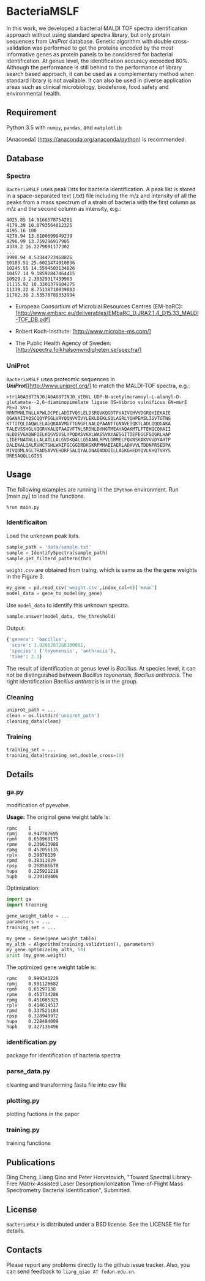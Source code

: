 # BacteriaMSLF
In this work, we developed a bacterial MALDI TOF spectra identification approach without using standard spectra library, but only protein sequences from *UniProt* database. Genetic algorithm with double cross-validation was performed to get the proteins encoded by the most informative genes as protein panels to be considered for bacterial identification. At genus level, the identification accuracy exceeded 80%. Although the performance is still behind to the performance of library search based approach, it can be used as a complementary method when standard library is not available. It can also be used in diverse application areas such as clinical microbiology, biodefense, food safety and environmental health.
## Requirement
Python 3.5 with `numpy`, `pandas`, and `matplotlib` 

[Anaconda] (https://anaconda.org/anaconda/python) is recommended.

## Database
### Spectra
`BacteriaMSLF` uses peak lists for bacteria identification. A peak list is stored in a space-separated text (.txt) file including the m/z and intensity of all the peaks from a mass spectrum of a strain of bacteria with the first column as m/z and the second column as intensity, e.g.:
```
4025.85 14.9166578754281
4179.39 10.0793564012325
4195.16 100
4279.94 13.6100699949239
4296.99 13.759296917905
4339.2 16.2279091177302
...
9998.94 4.53344723468826
10103.51 25.6021474910836
10245.55 14.5594503134826
10457.14 9.18592847464415
10929.3 2.39529317439903
11115.92 10.3301379804275
11339.22 8.75138710039803
11702.38 2.53578789353994
```
- European Consortium of Microbial Resources Centres (EM-baRC): [http://www.embarc.eu/deliverables/EMbaRC_D.JRA2.1.4_D15.33_MALDI-TOF_DB.pdf]

- Robert Koch-Institute: [http://www.microbe-ms.com/]

- The Public Health Agency of Sweden: [http://spectra.folkhalsomyndigheten.se/spectra/]
### UniProt
`BacteriaMSLF` uses proteomic sequences in ***UniProt***[[http://www.uniprot.org/]
 to match the MALDI-TOF spectra, e.g.:

```
>tr|A0A087INJ0|A0A087INJ0_VIBVL UDP-N-acetylmuramoyl-L-alanyl-D-glutamate--2,6-diaminopimelate ligase OS=Vibrio vulnificus GN=murE PE=3 SV=1
MRNTMNLTNLLAPWLDCPELADITVQSLELDSRQVKQGDTFVAIVGHVVDGRQYIEKAIE
QGANAIIAQSCQQYPSGLVRYQQNVVIVYLEKLDEKLSQLAGRLYQHPEMSLIGVTGTNG
KTTITQLIAQWLELAGQKAAVMGTTGNGFLNALQPAANTTGNAVEIQKTLADLQQQGAKA
TALEVSSHGLVQGRVKALQFAAGVFTNLSRDHLDYHGTMEAYAQAKMTLFTEHQCQHAII
NLDDEVGAQWFQELKQGVGVSLYPQDASVKALWASSVAYAESGITIEFEGCFGQGRLHAP
LIGEFNATNLLLALATLLALGVDKQALLGSAANLRPVLGRMELFQVNSKAKVVVDYAHTP
DALEKALQALRVHCTGHLWAIFGCGGDRDKGKRPMMAEIAERLADHVVLTDDNPRSEDPA
MIVQDMLAGLTRADSAVVEHDRFSALQYALDNAQADDIILLAGKGHEDYQVLKHQTVHYS
DRESAQQLLGISS
```
## Usage
The following examples are running in the `IPython` environment.
Run [main.py] to load the functions.
```
%run main.py
```
### Identificaiton
Load the unknown peak lists.
```py
sample_path = 'data/sample.txt'
sample = IdentifySpectra(sample_path)
sample.get_filterd_pattern(thr)
```
`weight.csv` are obtained from traing, which is same as the the gene weights in the Figure 3.
```py
my_gene = pd.read_csv('weight.csv',index_col=0)['mean']
model_data = gene_to_model(my_gene)
```
Use `model_data` to identify this unknown spectra.
```py
sample.answer(model_data, the_threshold)
```
Output:
```py
{'genera': 'bacillus',
 'score': 1.9266267268100001,
 'species': ('toyonensis', 'anthracis'),
 'time': 2.3}
 ```
The result of identification at genus level is *Bacillus*. At species level, it can not be distinguished between *Bacillus toyonensis, Bacillus anthracis*. The right identification *Bacillus anthracis* is in the group.

### Cleaning

```py
uniprot_path = ...
clean = os.listdir('uniprot_path')
cleaning_data(clean)
```
### Training
```py
training_set = ...
training_data(training_set,double_cross=10)
```

## Details
### ga.py
modification of pyevolve.

**Usage:**
The original gene weight table is:
```
rpmc	1
rpmj	0.947787695
rpmh	0.650960175
rpme	0.236613986
rpmg	0.452056135
rplx	0.39878139
rpmd	0.38311829
rpsp	0.268586678
hupa	0.225921218
hupb	0.230108406
```
Optimization:
```py
import ga
import training

gene_weight_table = ...
parameters = ...
training_set = ...

my_gene = Gene(gene_weight_table)
my_alth = Algorithm(training.validation(), parameters)
my_gene.optimize(my_alth, 50)
print (my_gene.weight)
```
The optimized gene weight table is:
```
rpmc	0.999341229
rpmj	0.931126682
rpmh	0.65297138
rpme	0.453734286
rpmg	0.451085325
rplx	0.414614517
rpmd	0.337521184
rpsp	0.328949972
hupa	0.328484009
hupb	0.327136496
```


### identification.py
package for identification of bacteria spectra
### parse_data.py
cleaning and transforming fasta file into csv file
### plotting.py
plotting fuctions in the paper
### training.py
training functions

## Publications
Ding Cheng, Liang Qiao and Peter Horvatovich, "Toward Spectral Library-Free Matrix-Assisted Laser Desorption/Ionization Time-of-Flight Mass Spectrometry Bacterial Identification", Submitted.

## License

`BacteriaMSLF` is distributed under a BSD license. See the LICENSE file for details.

## Contacts

Please report any problems directly to the github issue tracker. Also, you can send feedback to `liang_qiao AT fudan.edu.cn`.


